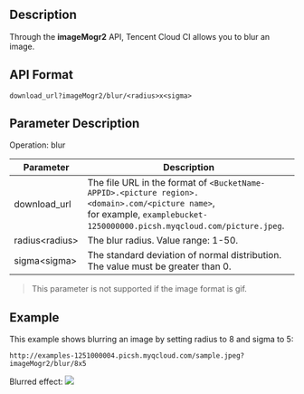 ## Description
Through the **imageMogr2** API, Tencent Cloud CI allows you to blur an image.

## API Format
```
download_url?imageMogr2/blur/<radius>x<sigma>		
```

## Parameter Description

Operation: blur

| Parameter | Description |
| -------------- | ----------------------------- |
| download_url | The file URL in the format of `<BucketName-APPID>.<picture region>.<domain>.com/<picture name>`, <br>for example, `examplebucket-1250000000.picsh.myqcloud.com/picture.jpeg`. |
| radius&lt;radius> | The blur radius. Value range: 1-50. |
| sigma&lt;sigma> | The standard deviation of normal distribution. The value must be greater than 0. |

> This parameter is not supported if the image format is gif.

## Example

This example shows blurring an image by setting radius to 8 and sigma to 5:

```
http://examples-1251000004.picsh.myqcloud.com/sample.jpeg?imageMogr2/blur/8x5
```

Blurred effect:
![](https://main.qcloudimg.com/raw/d635efeeca1d160e773737361e375801.jpeg)
